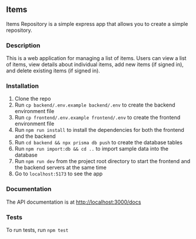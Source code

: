 ## Items

Items Repository is a simple express app that allows you to create a simple repository.

### Description

This is a web application for managing a list of items. Users can view a list of items, view details about individual
items, add new items (if signed in), and delete existing items (if signed in).

### Installation

1. Clone the repo
2. Run `cp backend/.env.example backend/.env` to create the backend environment file
3. Run `cp frontend/.env.example frontend/.env` to create the frontend environment file
4. Run `npm run install` to install the dependencies for both the frontend and the backend
5. Run `cd backend && npx prisma db push` to create the database tables
6. Run `npm run import:db && cd ..` to import sample data into the database
7. Run `npm run dev` from the project root directory to start the frontend and the backend servers at the same time
8. Go to `localhost:5173` to see the app

### Documentation

The API documentation is at [http://localhost:3000/docs](http://localhost:3000/docs)

### Tests

To run tests, run `npm test`

